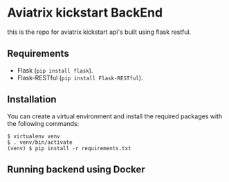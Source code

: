 Aviatrix kickstart BackEnd
===========

this is the repo for aviatrix kickstart api's built using flask restful. 

Requirements
------------

- Flask (`pip install flask`).
- Flask-RESTful (`pip install Flask-RESTful`).


Installation
------------

You can create a virtual environment and install the required packages with the following commands:

    $ virtualenv venv
    $ . venv/bin/activate
    (venv) $ pip install -r requirements.txt

Running  backend using Docker
--------------------



